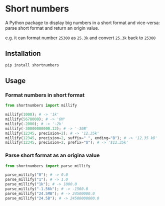 # Short numbers

A Python package to display big numbers in a short format and vice-versa: parse short format and return an origin value. 

e.g. it can format number `25300` as `25.3k` and convert `25.3k` back to `25300`

## Installation

```bash
pip install shortnumbers
```

## Usage

### Format numbers in short format 

```python
from shortnumbers import millify

millify(1000); # -> '1k'
millify(5678000); # -> '6M'
millify(-2000); # -> '-2k'
millify(-30000000000.12); # -> '-30B'
millify(12345, precision=2); # -> '12.35k'
millify(12345, precision=2, suffix=" ", ending="B"); # -> '12.35 kB'
millify(12345, precision=2, prefix="$"); # -> '$12.35k'
```

### Parse short format as an origina value

```python
from shortnumbers import parse_millify

parse_millify("0"); # -> 0.0
parse_millify("1"); # -> 1.0
parse_millify("1k"); # -> 1000.0
parse_millify("-1.56k"); # -> -1560.0
parse_millify("24.5MB"); # -> 24500000.0
parse_millify("24.5B"); # -> 24500000000.0
```
